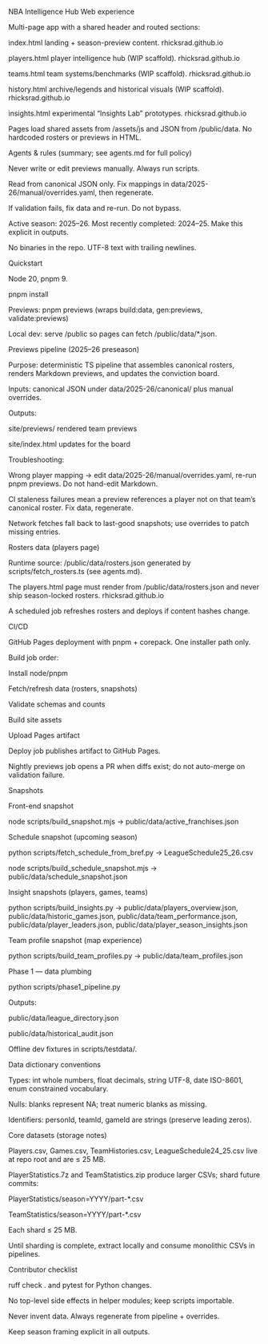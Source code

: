 NBA Intelligence Hub
Web experience

Multi-page app with a shared header and routed sections:

index.html landing + season-preview content. 
rhicksrad.github.io

players.html player intelligence hub (WIP scaffold). 
rhicksrad.github.io

teams.html team systems/benchmarks (WIP scaffold). 
rhicksrad.github.io

history.html archive/legends and historical visuals (WIP scaffold). 
rhicksrad.github.io

insights.html experimental “Insights Lab” prototypes. 
rhicksrad.github.io

Pages load shared assets from /assets/js and JSON from /public/data. No hardcoded rosters or previews in HTML.

Agents & rules (summary; see agents.md for full policy)

Never write or edit previews manually. Always run scripts.

Read from canonical JSON only. Fix mappings in data/2025-26/manual/overrides.yaml, then regenerate.

If validation fails, fix data and re-run. Do not bypass.

Active season: 2025–26. Most recently completed: 2024–25. Make this explicit in outputs.

No binaries in the repo. UTF-8 text with trailing newlines.

Quickstart

Node 20, pnpm 9.

pnpm install

Previews: pnpm previews (wraps build:data, gen:previews, validate:previews)

Local dev: serve /public so pages can fetch /public/data/*.json.

Previews pipeline (2025–26 preseason)

Purpose: deterministic TS pipeline that assembles canonical rosters, renders Markdown previews, and updates the conviction board.

Inputs: canonical JSON under data/2025-26/canonical/ plus manual overrides.

Outputs:

site/previews/ rendered team previews

site/index.html updates for the board

Troubleshooting:

Wrong player mapping → edit data/2025-26/manual/overrides.yaml, re-run pnpm previews. Do not hand-edit Markdown.

CI staleness failures mean a preview references a player not on that team’s canonical roster. Fix data, regenerate.

Network fetches fall back to last-good snapshots; use overrides to patch missing entries.

Rosters data (players page)

Runtime source: /public/data/rosters.json generated by scripts/fetch_rosters.ts (see agents.md).

The players.html page must render from /public/data/rosters.json and never ship season-locked rosters. 
rhicksrad.github.io

A scheduled job refreshes rosters and deploys if content hashes change.

CI/CD

GitHub Pages deployment with pnpm + corepack. One installer path only.

Build job order:

Install node/pnpm

Fetch/refresh data (rosters, snapshots)

Validate schemas and counts

Build site assets

Upload Pages artifact

Deploy job publishes artifact to GitHub Pages.

Nightly previews job opens a PR when diffs exist; do not auto-merge on validation failure.

Snapshots

Front-end snapshot

node scripts/build_snapshot.mjs → public/data/active_franchises.json

Schedule snapshot (upcoming season)

python scripts/fetch_schedule_from_bref.py → LeagueSchedule25_26.csv

node scripts/build_schedule_snapshot.mjs → public/data/schedule_snapshot.json

Insight snapshots (players, games, teams)

python scripts/build_insights.py →
public/data/players_overview.json,
public/data/historic_games.json,
public/data/team_performance.json,
public/data/player_leaders.json,
public/data/player_season_insights.json

Team profile snapshot (map experience)

python scripts/build_team_profiles.py → public/data/team_profiles.json

Phase 1 — data plumbing

python scripts/phase1_pipeline.py

Outputs:

public/data/league_directory.json

public/data/historical_audit.json

Offline dev fixtures in scripts/testdata/.

Data dictionary conventions

Types: int whole numbers, float decimals, string UTF-8, date ISO-8601, enum constrained vocabulary.

Nulls: blanks represent NA; treat numeric blanks as missing.

Identifiers: personId, teamId, gameId are strings (preserve leading zeros).

Core datasets (storage notes)

Players.csv, Games.csv, TeamHistories.csv, LeagueSchedule24_25.csv live at repo root and are ≤ 25 MB.

PlayerStatistics.7z and TeamStatistics.zip produce larger CSVs; shard future commits:

PlayerStatistics/season=YYYY/part-*.csv

TeamStatistics/season=YYYY/part-*.csv

Each shard ≤ 25 MB.

Until sharding is complete, extract locally and consume monolithic CSVs in pipelines.

Contributor checklist

ruff check . and pytest for Python changes.

No top-level side effects in helper modules; keep scripts importable.

Never invent data. Always regenerate from pipeline + overrides.

Keep season framing explicit in all outputs.
